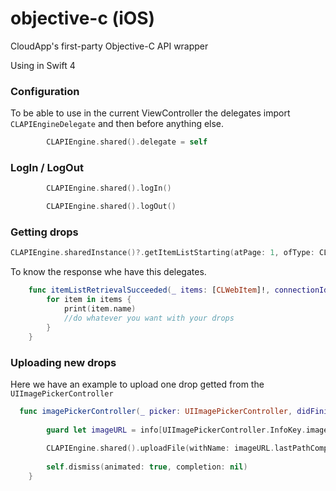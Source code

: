 # objective-c (iOS)
CloudApp's first-party Objective-C API wrapper

Using in Swift 4
### Configuration
To be able to use in the current ViewController the delegates import `CLAPIEngineDelegate` and then before anything else.
```swift
        CLAPIEngine.shared().delegate = self
```
### LogIn / LogOut
```swift
        CLAPIEngine.shared().logIn()
```
```swift
        CLAPIEngine.shared().logOut()
```

### Getting drops

```swift
CLAPIEngine.sharedInstance()?.getItemListStarting(atPage: 1, ofType: CLWebItemTypeVideo, itemsPerPage: 10, showOnlyItemsInTrash: false, userInfo: nil)
```

To know the response whe have this delegates.

```swift
    func itemListRetrievalSucceeded(_ items: [CLWebItem]!, connectionIdentifier: String!, userInfo: Any!) {   
        for item in items {
            print(item.name)
            //do whatever you want with your drops
        }
    }
```

### Uploading new drops

Here we have an example to upload one drop getted from the ```UIImagePickerController```
```swift
  func imagePickerController(_ picker: UIImagePickerController, didFinishPickingMediaWithInfo info: [UIImagePickerController.InfoKey : Any]) {
        
        guard let imageURL = info[UIImagePickerController.InfoKey.imageURL] as? URL else { return }
        
        CLAPIEngine.shared().uploadFile(withName: imageURL.lastPathComponent, atPathOnDisk: imageURL.path, options: nil, userInfo: nil)
        
        self.dismiss(animated: true, completion: nil)
    }
```
